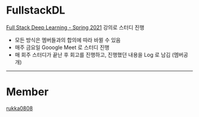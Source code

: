 # FullstackDL
[Full Stack Deep Learning - Spring 2021](https://fullstackdeeplearning.com/spring2021/) 강의로 스터디 진행
- 모든 방식은 멤버들과의 합의에 따라 바뀔 수 있음
- 매주 금요일 Gooogle Meet 로 스터디 진행 
- 매 회주 스터디가 끝난 후 회고를 진행하고, 진행했던 내용을 Log 로 남김 (멤버공개)

---
# Member
[rukka0808](https://github.com/rukka0808)
